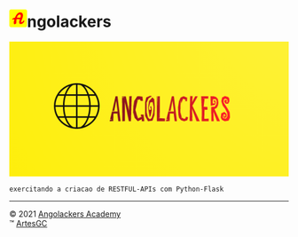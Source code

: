 # ![icone-angolackers](app/static/img/logo/favicon_io/favicon-32x32.png)ngolackers

[<img alt="logo-angolackers" align="center" src="app/static/img/logo/05.png">](https://angolackers-academy.github.io/api)

    exercitando a criacao de RESTFUL-APIs com Python-Flask

---

&copy; 2021 [Angolackers Academy](https://angolackers-academy.github.io/api) \
&trade; [ArtesGC](https://artesgc.home.blog)
